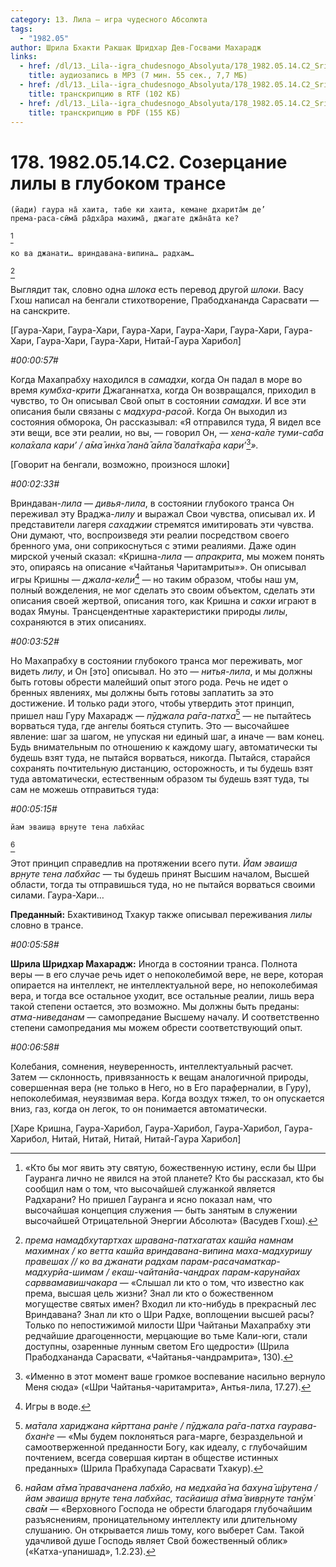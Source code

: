 ```yaml
---
category: 13. Лила — игра чудесного Абсолюта
tags:
  - "1982.05"
author: Шрила Бхакти Ракшак Шридхар Дев-Госвами Махарадж
links:
  - href: /dl/13._Lila--igra_chudesnogo_Absolyuta/178_1982.05.14.C2_SridharMj_Sozercanie_lily_v_glubokom_transe.mp3
    title: аудиозапись в MP3 (7 мин. 55 сек., 7,7 МБ)
  - href: /dl/13._Lila--igra_chudesnogo_Absolyuta/178_1982.05.14.C2_SridharMj_Sozercanie_lily_v_glubokom_transe.rtf
    title: транскрипцию в RTF (102 КБ)
  - href: /dl/13._Lila--igra_chudesnogo_Absolyuta/178_1982.05.14.C2_SridharMj_Sozercanie_lily_v_glubokom_transe.pdf
    title: транскрипцию в PDF (155 КБ)
---
```


# 178. 1982.05.14.C2. Созерцание лилы в глубоком трансе

    (йади) гаура на̄ хаита, табе ки хаита, кемане дхарита̄м де’
    према-раса-сӣма̄ ра̄дха̄ра махима̄, джагате джа̄на̄та ке?
[^_ftn1]

    ко ва джанати… вриндавана-випина… радхам…
[^_ftn2]

Выглядит так, словно одна *шлока* есть перевод другой *шлоки*. Васу Гхош написал на бенгали стихотворение, Прабодхананда Сарасвати — на санскрите.

[Гаура-Хари, Гаура-Хари, Гаура-Хари, Гаура-Хари, Гаура-Хари, Гаура-Хари, Гаура-Хари, Гаура-Хари, Нитай-Гаура Харибол]

*#00:00:57#*

Когда Махапрабху находился в *самадхи*, когда Он падал в море во время *кумбха-крити* Джаганнатха, когда Он возвращался, приходил в чувство, то Он описывал Свой опыт в состоянии *самадхи*. И все эти описания были связаны с *мадхура-расой*. Когда Он выходил из состояния обморока, Он рассказывал: «Я отправился туда, Я видел все эти вещи, все эти реалии, но вы, — говорил Он, — *хена-ка̄ле туми-саба кола̄хала кари’ / а̄ма̄ ин̇ха̄ лан̃а̄ а̄ила̄ бала̄тка̄ра кари’*[^_ftn3]*».*

[Говорит на бенгали, возможно, произнося шлоки]

*#00:02:33#*

Вриндаван-*лила* — *дивья-лила*, в состоянии глубокого транса Он переживал эту Враджа-*лилу* и выражал Свои чувства, описывал их. И представители лагеря *сахаджии* стремятся имитировать эти чувства. Они думают, что, воспроизведя эти реалии посредством своего бренного ума, они соприкоснуться с этими реалиями. Даже один мирской ученый сказал: «Кришна-*лила* — *апракрита*, мы можем понять это, опираясь на описание «Чайтанья Чаритамриты»». Он описывал игры Кришны — *джала-кели*[^_ftn4] — но таким образом, чтобы наш ум, полный вожделения, не мог сделать это своим объектом, сделать эти описания своей жертвой, описания того, как Кришна и *сакхи* играют в водах Ямуны. Трансцендентные характеристики природы *лилы*, сохраняются в этих описаниях.

*#00:03:52#*

Но Махапрабху в состоянии глубокого транса мог переживать, мог видеть *лилу*, и Он [это] описывал. Но это — *нитья-лила*, и мы должны быть готовы обрести малейший опыт этого рода. Речь не идет о бренных явлениях, мы должны быть готовы заплатить за это достижение. И только ради этого, чтобы утвердить этот принцип, пришел наш Гуру Махарадж — *пӯджала ра̄га-патха*[^_ftn5] — не пытайтесь ворваться туда, где ангелы бояться ступить. Это — высочайшее явление: шаг за шагом, не упуская ни единый шаг, а иначе — вам конец. Будь внимательным по отношению к каждому шагу, автоматически ты будешь взят туда, не пытайся ворваться, никогда. Пытайся, старайся сохранять почтительную дистанцию, осторожность, и ты будешь взят туда автоматически, естественным образом ты будешь взят туда, ты сам не можешь отправиться туда:

*#00:05:15#*

    йам эваиш̣а вр̣н̣уте тена лабхйас
[^_ftn6]

Этот принцип справедлив на протяжении всего пути. *Йам эваиш̣а вр̣н̣уте тена лабхйас* — ты будешь принят Высшим началом, Высшей области, тогда ты отправишься туда, но не пытайся ворваться своими силами. Гаура-Хари…

**Преданный:** Бхактивинод Тхакур также описывал переживания *лилы* словно в трансе.

*#00:05:58#*

**Шрила Шридхар Махарадж:** Иногда в состоянии транса. Полнота веры — в его случае речь идет о непоколебимой вере, не вере, которая опирается на интеллект, не интеллектуальной вере, но непоколебимая вера, и тогда все остальное уходит, все остальные реалии, лишь вера такой степени остается, это возможно. Мы должны быть преданы: *атма-ниведанам* — самопредание Высшему началу. И соответственно степени самопредания мы можем обрести соответствующий опыт.

*#00:06:58#*

Колебания, сомнения, неуверенность, интеллектуальный расчет. Затем — склонность, привязанность к вещам аналогичной природы, совершенная вера (не только в Него, но в Его параферналии, в Гуру), непоколебимая, неуязвимая вера. Когда воздух тяжел, то он опускается вниз, газ, когда он легок, то он понимается автоматически.

[Харе Кришна, Гаура-Харибол, Гаура-Харибол, Гаура-Харибол, Гаура-Харибол, Нитай, Нитай, Нитай, Нитай-Гаура Харибол]



[^_ftn1]: «Кто бы мог явить эту святую, божественную истину, если бы Шри Гауранга лично не явился на этой планете? Кто бы рассказал, кто бы сообщил нам о том, что высочайшей служанкой является Радхарани? Но пришел Гауранга и ясно показал нам, что высочайшая концепция служения — быть занятым в служении высочайшей Отрицательной Энергии Абсолюта» (Васудев Гхош).

[^_ftn2]: *према намадбхутартхах шравана-патхагатах кашйа намнам махимнах / ко ветта кашйа вриндавана-випина маха-мадхуришу правешах // ко ва джанати радхам парам-расачаматкар-мадхурйа-шимам / екаш-чайтанйа-чандрах парам-карунайах сарввамавишчакара* — «Слышал ли кто о том, что известно как према, высшая цель жизни? Знал ли кто о божественном могуществе святых имен? Входил ли кто-нибудь в прекрасный лес Вриндавана? Знал ли кто о Шри Радхе, воплощении высшей расы? Только по непостижимой милости Шри Чайтаньи Махапрабху эти редчайшие драгоценности, мерцающие во тьме Кали-юги, стали доступны, озаренные лунным светом Его щедрости» (Шрила Прабодхананда Сарасвати, «Чайтанья-чандрамрита», 130).

[^_ftn3]: «Именно в этот момент ваше громкое воспевание насильно вернуло Меня сюда» («Шри Чайтанья-чаритамрита», Антья-лила, 17.27).

[^_ftn4]: Игры в воде.

[^_ftn5]: *ма̄тала хариджана кӣрттана ран̇ге / пӯджала ра̄га-патха гаурава-бхан̇ге* — «Мы будем поклоняться рага-марге, безраздельной и самоотверженной преданности Богу, как идеалу, с глубочайшим почтением, всегда совершая киртан в обществе истинных преданных» (Шрила Прабхупада Сарасвати Тхакур).

[^_ftn6]: *на̄йам а̄тма̄ правачанена лабхйо, на медхайа̄ на бахуна̄ ш́рутена / йам эваиш̣а вр̣н̣уте тена лабхйас, тасйаиш̣а а̄тма̄ вивр̣н̣уте танӯм̇ сва̄м* — «Верховного Господа не обрести благодаря глубочайшим разъяснениям, проницательному интеллекту или длительному слушанию. Он открывается лишь тому, кого выберет Сам. Такой удачливой душе Господь являет Свой божественный облик» («Катха-упанишад», 1.2.23).

